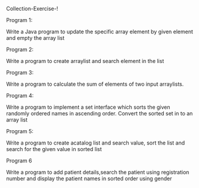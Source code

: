 Collection-Exercise-!

Program 1:

 Write a Java program to update the specific array element by given element and empty the array list

Program 2:

Write a program to create arraylist and search element in the list

Program 3:

Write a program to calculate the sum of elements of two input arraylists.

Program 4:

Write a program to implement a set interface which sorts the given randomly ordered names in ascending order. Convert the sorted set in to an array list

Program 5: 

Write a program to create acatalog list and search value, sort the list and search for the given value in sorted list

Program 6
 
Write a program to add patient details,search the patient using registration number and display the patient names in sorted order using gender
